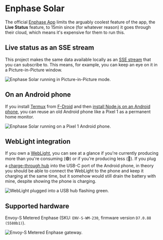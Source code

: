 # Enphase Solar

The official [Enphase App](https://enphase.com/homeowners/enphase-app) limits
the arguably coolest feature of the app, the **Live Status** feature, to 15min
since (for whatever reason) it goes through their cloud, which means it's
expensive for them to run this.

## Live status as an SSE stream

This project makes the same data available locally as an
[SSE stream](https://developer.mozilla.org/en-US/docs/Web/API/Server-sent_events/Using_server-sent_events)
that you can subscribe to. This means, for example, you can keep an eye on it in
a Picture-in-Picture window.

![Enphase Solar running in Picture-in-Picture mode.](https://github.com/tomayac/enphase-solar/assets/145676/ca10dac5-9e7d-4f2c-8f60-56cff458f0ff)

## On an Android phone

If you install [Termux](https://termux.dev/en/) from
[F-Droid](https://github.com/termux/termux-app#f-droid) and then
[install Node.js on an Android phone](https://www.crisisshelter.org/how-to-install-node-js-and-npm-in-termux-on-android/),
you can reuse an old Android phone like a Pixel&nbsp;1 as a permanent home
monitor.

![Enphase Solar running on a Pixel 1 Android phone.](https://github.com/tomayac/enphase-solar/assets/145676/0be973e7-95cf-41ed-8ac0-5914f804741c)

## WebLight integration

If you own a [WebLight](https://github.com/sowbug/weblight), you can see at a
glance if you're currently producing more than you're consuming (🟢) or if
you're producing less (🔴). If you plug a
[charge-through hub](https://www.amazon.com/usb-c-hub-pass-through-charging/s?k=usb+c+hub+pass+through+charging)
into the USB-C port of the Android phone, in theory you should be able to
connect the WebLight to the phone and keep it charging at the same time, but it
somehow would still drain the battery with mine, despite showing the phone is
charging.

![WebLight plugged into a USB hub flashing green.](https://github.com/tomayac/enphase-solar/assets/145676/f9bd0dfd-3a98-4d7b-b31e-ca3848256405)

## Supported hardware

Envoy-S Metered Enphase (SKU: `ENV-S-WM-230`, firmware version
`D7.0.88 (5580b1)`).

![Envoy-S Metered Enphase gateway.](https://github.com/tomayac/enphase-solar/assets/145676/0710b1ad-eb9e-4de8-addc-373dcdabe5a5)
